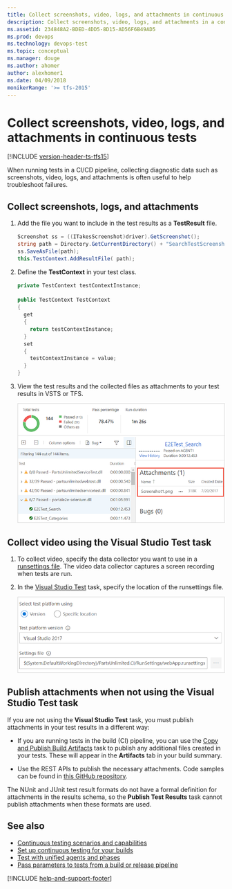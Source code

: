 ```yaml
---
title: Collect screenshots, video, logs, and attachments in continuous tests
description: Collect screenshots, video, logs, and attachments in a continuous integration pipeline with Visual Studio Team Services (VSTS) and TFS 
ms.assetid: 234848A2-BDED-4DD5-8D15-AD56F6B49AD5
ms.prod: devops
ms.technology: devops-test
ms.topic: conceptual 
ms.manager: douge
ms.author: ahomer
author: alexhomer1
ms.date: 04/09/2018
monikerRange: '>= tfs-2015'
---
```


# Collect screenshots, video, logs, and attachments in continuous tests

[!INCLUDE [version-header-ts-tfs15](_shared/version-header-ts-tfs15.md)] 

When running tests in a CI/CD pipeline, collecting diagnostic data such as
screenshots, video, logs, and attachments is often useful to help troubleshoot failures.

## Collect screenshots, logs, and attachments

1. Add the file you want to include in the test results as a **TestResult** file. 

   ```csharp
   Screenshot ss = ((ITakesScreenshot)driver).GetScreenshot();
   string path = Directory.GetCurrentDirectory() + "SearchTestScreenshot.png";
   ss.SaveAsFile(path);
   this.TestContext.AddResultFile( path); 
   ```

1. Define the **TestContext** in your test class. 

   ```csharp
   private TestContext testContextInstance;
   
   public TestContext TestContext
   {
     get
     {
       return testContextInstance;
     }
     set
     {
       testContextInstance = value;
     }
   }
   ``` 

1. View the test results and the collected files as attachments to your test results in VSTS or TFS. 

   ![Viewing the collected files](_img/screenshots-result.png)

## Collect video using the Visual Studio Test task

1. To collect video, specify the data collector you want to use in a [runsettings file](https://docs.microsoft.com/visualstudio/test/configure-unit-tests-by-using-a-dot-runsettings-file#video-data-collector).
   The video data collector captures a screen recording when tests are run.

1. In the [Visual Studio Test](https://github.com/Microsoft/vsts-tasks/blob/master/Tasks/VsTestV2/README.md) task,
   specify the location of the runsettings file.

   ![Specifying the location of the runsettings file](_img/runsettings-in-vs-task.png) 

## Publish attachments when not using the Visual Studio Test task

If you are not using the **Visual Studio Test** task, you must publish attachments in your test results in a different way:

* If you are running tests in the build (CI) pipeline, you can use the
  [Copy and Publish Build Artifacts](../pipelines/tasks/utility/copy-and-publish-build-artifacts.md) task to publish any additional files created in your tests.
  These will appear in the **Artifacts** tab in your build summary. 

* Use the REST APIs to publish the necessary attachments. Code samples can be found
  in [this GitHub repository](https://github.com/ManojBableshwar/VstsTestRestApiSamples/blob/master/PublishResultsFromCsvWithAttachments/PublishResultsFromCsvWithAttachments.cs). 

The NUnit and JUnit test result formats do not have a formal definition for attachments in the results schema,
so the **Publish Test Results** task cannot publish attachments when these formats are used. 

## See also

* [Continuous testing scenarios and capabilities](index.md)
* [Set up continuous testing for your builds](../pipelines/test/set-up-continuous-testing-builds.md)
* [Test with unified agents and phases](../pipelines/test/set-up-continuous-testing-builds.md)
* [Pass parameters to tests from a build or release pipeline](../pipelines/test/reference-qa.md#pass-params)

[!INCLUDE [help-and-support-footer](_shared/help-and-support-footer.md)] 
 
